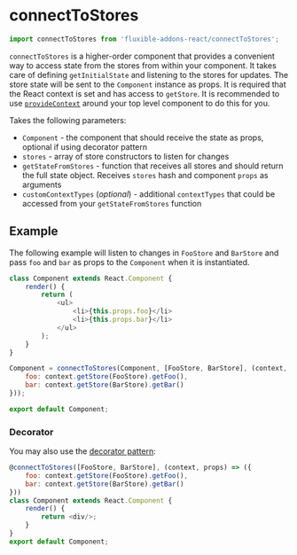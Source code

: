 # connectToStores

```js
import connectToStores from 'fluxible-addons-react/connectToStores';
```

`connectToStores` is a higher-order component that provides a convenient way to access state from the stores from within your component. It takes care of defining `getInitialState` and listening to the stores for updates. The store state will be sent to the `Component` instance as props. It is required that the React context is set and has access to `getStore`. It is recommended to use [`provideContext`](provideContext.md) around your top level component to do this for you.

Takes the following parameters:

 * `Component` - the component that should receive the state as props, optional if using decorator pattern
 * `stores` - array of store constructors to listen for changes
 * `getStateFromStores` - function that receives all stores and should return the full state object. Receives `stores` hash and component `props` as arguments
 * `customContextTypes` (*optional*) - additional `contextTypes` that could be accessed from your `getStateFromStores` function

## Example

The following example will listen to changes in `FooStore` and `BarStore` and pass `foo` and `bar` as props to the `Component` when it is instantiated.

```js
class Component extends React.Component {
    render() {
        return (
            <ul>
                <li>{this.props.foo}</li>
                <li>{this.props.bar}</li>
            </ul>
        );
    }
}

Component = connectToStores(Component, [FooStore, BarStore], (context, props) => ({
    foo: context.getStore(FooStore).getFoo(),
    bar: context.getStore(BarStore).getBar()
}));

export default Component;
```

### Decorator

You may also use the 
[decorator pattern](https://github.com/wycats/javascript-decorators):

```js
@connectToStores([FooStore, BarStore], (context, props) => ({
    foo: context.getStore(FooStore).getFoo(),
    bar: context.getStore(BarStore).getBar()
}))
class Component extends React.Component {
    render() {
        return <div/>;
    }
}
export default Component;
```
